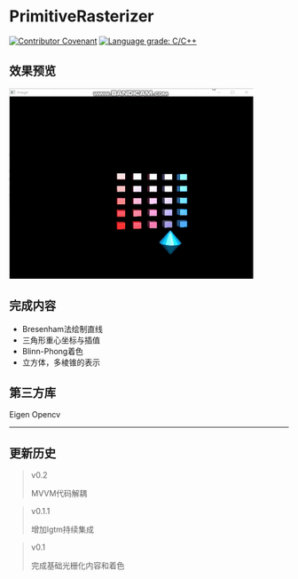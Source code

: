 # PrimitiveRasterizer
[![Contributor Covenant](https://img.shields.io/badge/Contributor%20Covenant-2.1-4baaaa.svg)](CODE_OF_CONDUCT.md)
[![Language grade: C/C++](https://img.shields.io/lgtm/grade/cpp/g/Meidozuki/PrimitiveRasterizer.svg?logo=lgtm&logoWidth=18)](https://lgtm.com/projects/g/Meidozuki/PrimitiveRasterizer/context:cpp)

## 效果预览  
![image](./markdown_img/phong-shading.gif)

## 完成内容  
* Bresenham法绘制直线
* 三角形重心坐标与插值
* Blinn-Phong着色
* 立方体，多棱锥的表示

## 第三方库  
Eigen
Opencv

---
## 更新历史
> v0.2
>
> MVVM代码解耦

> v0.1.1
> 
> 增加lgtm持续集成

> v0.1
> 
> 完成基础光栅化内容和着色